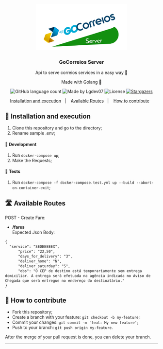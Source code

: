 <h1 align="center">
      <img alt="GoCorreiosServer" title="GoCorreiosServer" src=".github/logo.png" width="300px" />
</h1>

<h3 align="center">
  GoCorreios Server
</h3>

<p align="center">Api to serve correios services in a easy way 📖</p>
<p align="center">Made with Golang 🚀</p>

<p align="center">
  <img alt="GitHub language count" src="https://img.shields.io/github/languages/count/Lgdev07/gocorreios_server?color=%2304D361">

  <img alt="Made by Lgdev07" src="https://img.shields.io/badge/made%20by-Lgdev07-%2304D361">

  <img alt="License" src="https://img.shields.io/badge/license-MIT-%2304D361">

  <a href="https://github.com/Lgdev07/gocorreios_server/stargazers">
    <img alt="Stargazers" src="https://img.shields.io/github/stars/Lgdev07/gocorreiosweb?style=social">
  </a>
</p>

<p align="center">
  <a href="#-installation-and-execution">Installation and execution</a>&nbsp;&nbsp;&nbsp;|&nbsp;&nbsp;&nbsp;
  <a href="#-available-routes">Available Routes</a>&nbsp;&nbsp;&nbsp;|&nbsp;&nbsp;&nbsp;
  <a href="#-how-to-contribute">How to contribute</a>&nbsp;&nbsp;&nbsp;
</p>


## 🚀 Installation and execution

1. Clone this repository and go to the directory;
2. Rename sample .env;

<h4> 🔧 Development </h4>

1. Run `docker-compose up`;
2. Make the Requests;

<h4> 🧪 Tests </h4>

1. Run `docker-compose -f docker-compose.test.yml up --build --abort-on-container-exit`;

## 🛣️ Available Routes

  POST - Create Fare:
  - **/fares** <br>
  Expected Json Body:<br>
  ```
  {
    "service": "SEDEEEEEX",
		"price": "22,50",
		"days_for_delivery": "3",
		"deliver_home": "N",
		"deliver_saturday": "S",
		"obs": "O CEP de destino está temporariamente sem entrega domiciliar. A entrega será efetuada na agência indicada no Aviso de Chegada que será entregue no endereço do destinatário."
  }
  ```

## 🤔 How to contribute

- Fork this repository;
- Create a branch with your feature: `git checkout -b my-feature`;
- Commit your changes: `git commit -m 'feat: My new feature'`;
- Push to your branch: `git push origin my-feature`.

After the merge of your pull request is done, you can delete your branch.

---
